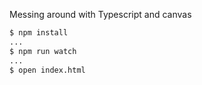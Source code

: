 Messing around with Typescript and canvas

```bash
$ npm install
...
$ npm run watch
...
$ open index.html
```
